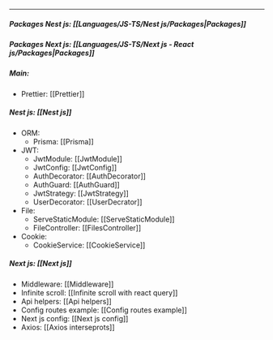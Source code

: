 
___
##### Packages Nest js: [[Languages/JS-TS/Nest js/Packages|Packages]]
##### Packages Next js: [[Languages/JS-TS/Next js - React js/Packages|Packages]]

##### Main:
- Prettier: [[Prettier]]

##### Nest js: [[Nest js]]
- ORM:
	- Prisma: [[Prisma]]
- JWT:
	- JwtModule: [[JwtModule]]
	- JwtConfig: [[JwtConfig]]
	- AuthDecorator: [[AuthDecorator]]
	- AuthGuard: [[AuthGuard]]
	- JwtStrategy: [[JwtStrategy]]
	- UserDecorator: [[UserDecrator]]
- File:
	- ServeStaticModule: [[ServeStaticModule]]
	- FileController: [[FilesController]]
- Cookie:
	- CookieService: [[CookieService]]

##### Next js: [[Next js]]
- Middleware: [[Middleware]]
- Infinite scroll: [[Infinite scroll with react query]]
- Api helpers: [[Api helpers]]
- Config routes example: [[Config routes example]]
- Next js config: [[Next js config]]
- Axios: [[Axios interseprots]]
